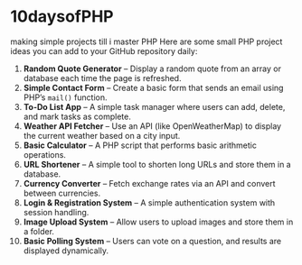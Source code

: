 # 10daysofPHP
making simple projects till i master PHP
Here are some small PHP project ideas you can add to your GitHub repository daily:
1. **Random Quote Generator** – Display a random quote from an array or database each time the page is refreshed.
2. **Simple Contact Form** – Create a basic form that sends an email using PHP’s `mail()` function.
3. **To-Do List App** – A simple task manager where users can add, delete, and mark tasks as complete.
4. **Weather API Fetcher** – Use an API (like OpenWeatherMap) to display the current weather based on a city input.
5. **Basic Calculator** – A PHP script that performs basic arithmetic operations.
6. **URL Shortener** – A simple tool to shorten long URLs and store them in a database.
7. **Currency Converter** – Fetch exchange rates via an API and convert between currencies.
8. **Login & Registration System** – A simple authentication system with session handling.
9. **Image Upload System** – Allow users to upload images and store them in a folder.
10. **Basic Polling System** – Users can vote on a question, and results are displayed dynamically.
